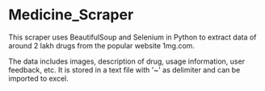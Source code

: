 # Medicine_Scraper

This scraper uses BeautifulSoup and Selenium in Python to extract data of around 2 lakh drugs from the popular website 1mg.com. 

The data includes images, description of drug, usage information, user feedback, etc.
It is stored in a text file with '~' as delimiter and can be imported to excel.
